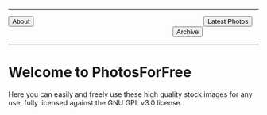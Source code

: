 ***


<div class="buttons">
<button onclick="window.location.href='https://eshanepicfighter.github.io/PhotosForFree/about';"> About </button>                                                                 
 &nbsp; &nbsp; &nbsp; &nbsp; &nbsp; &nbsp; &nbsp; &nbsp; &nbsp; &nbsp; &nbsp; &nbsp; &nbsp; &nbsp; &nbsp; &nbsp; &nbsp; &nbsp; &nbsp; &nbsp; &nbsp; &nbsp; &nbsp; &nbsp; &nbsp; &nbsp; &nbsp; &nbsp; &nbsp; &nbsp; &nbsp; &nbsp; &nbsp; &nbsp; &nbsp; &nbsp; &nbsp; &nbsp; &nbsp; &nbsp; &nbsp; &nbsp; &nbsp; <button onclick="window.location.href='https://eshanepicfighter.github.io/PhotosForFree/latestphotos';"> Latest Photos </button>                                                 
&nbsp; &nbsp; &nbsp; &nbsp; &nbsp; &nbsp; &nbsp; &nbsp; &nbsp; &nbsp; &nbsp; &nbsp; &nbsp; &nbsp; &nbsp; &nbsp; &nbsp; &nbsp; &nbsp; &nbsp; &nbsp; &nbsp; &nbsp; &nbsp; &nbsp; &nbsp; &nbsp; &nbsp; &nbsp; &nbsp; &nbsp; &nbsp; &nbsp; &nbsp; &nbsp; &nbsp; &nbsp; &nbsp; &nbsp; &nbsp; &nbsp; &nbsp; &nbsp; <button onclick="window.location.href='https://eshanepicfighter.github.io/PhotosForFree/archive';"> Archive </button>
</div>


***
# Welcome to PhotosForFree

Here you can easily and freely use these high quality stock images for any use, fully licensed against the GNU GPL v3.0 license. 
